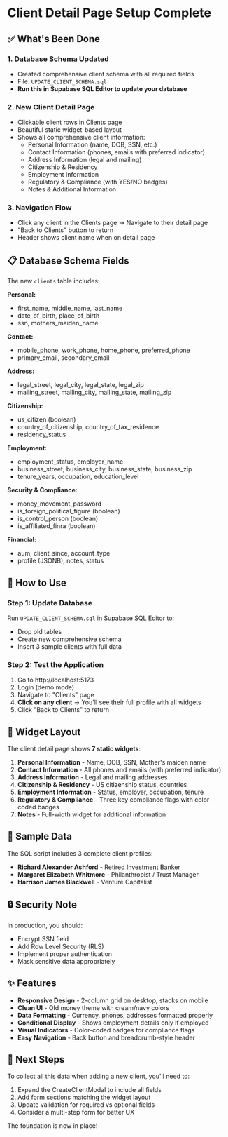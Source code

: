 # Client Detail Page Setup Complete

## ✅ What's Been Done

### 1. **Database Schema Updated**
- Created comprehensive client schema with all required fields
- File: `UPDATE_CLIENT_SCHEMA.sql`
- **Run this in Supabase SQL Editor to update your database**

### 2. **New Client Detail Page**
- Clickable client rows in Clients page
- Beautiful static widget-based layout
- Shows all comprehensive client information:
  - Personal Information (name, DOB, SSN, etc.)
  - Contact Information (phones, emails with preferred indicator)
  - Address Information (legal and mailing)
  - Citizenship & Residency
  - Employment Information
  - Regulatory & Compliance (with YES/NO badges)
  - Notes & Additional Information

### 3. **Navigation Flow**
- Click any client in the Clients page → Navigate to their detail page
- "Back to Clients" button to return
- Header shows client name when on detail page

## 📋 Database Schema Fields

The new `clients` table includes:

**Personal:**
- first_name, middle_name, last_name
- date_of_birth, place_of_birth
- ssn, mothers_maiden_name

**Contact:**
- mobile_phone, work_phone, home_phone, preferred_phone
- primary_email, secondary_email

**Address:**
- legal_street, legal_city, legal_state, legal_zip
- mailing_street, mailing_city, mailing_state, mailing_zip

**Citizenship:**
- us_citizen (boolean)
- country_of_citizenship, country_of_tax_residence
- residency_status

**Employment:**
- employment_status, employer_name
- business_street, business_city, business_state, business_zip
- tenure_years, occupation, education_level

**Security & Compliance:**
- money_movement_password
- is_foreign_political_figure (boolean)
- is_control_person (boolean)
- is_affiliated_finra (boolean)

**Financial:**
- aum, client_since, account_type
- profile (JSONB), notes, status

## 🚀 How to Use

### Step 1: Update Database
Run `UPDATE_CLIENT_SCHEMA.sql` in Supabase SQL Editor to:
- Drop old tables
- Create new comprehensive schema
- Insert 3 sample clients with full data

### Step 2: Test the Application
1. Go to http://localhost:5173
2. Login (demo mode)
3. Navigate to "Clients" page
4. **Click on any client** → You'll see their full profile with all widgets
5. Click "Back to Clients" to return

## 🎨 Widget Layout

The client detail page shows **7 static widgets**:

1. **Personal Information** - Name, DOB, SSN, Mother's maiden name
2. **Contact Information** - All phones and emails (with preferred indicator)
3. **Address Information** - Legal and mailing addresses
4. **Citizenship & Residency** - US citizenship status, countries
5. **Employment Information** - Status, employer, occupation, tenure
6. **Regulatory & Compliance** - Three key compliance flags with color-coded badges
7. **Notes** - Full-width widget for additional information

## 📝 Sample Data

The SQL script includes 3 complete client profiles:
- **Richard Alexander Ashford** - Retired Investment Banker
- **Margaret Elizabeth Whitmore** - Philanthropist / Trust Manager
- **Harrison James Blackwell** - Venture Capitalist

## 🔒 Security Note

In production, you should:
- Encrypt SSN field
- Add Row Level Security (RLS)
- Implement proper authentication
- Mask sensitive data appropriately

## ✨ Features

- **Responsive Design** - 2-column grid on desktop, stacks on mobile
- **Clean UI** - Old money theme with cream/navy colors
- **Data Formatting** - Currency, phones, addresses formatted properly
- **Conditional Display** - Shows employment details only if employed
- **Visual Indicators** - Color-coded badges for compliance flags
- **Easy Navigation** - Back button and breadcrumb-style header

## 🎯 Next Steps

To collect all this data when adding a new client, you'll need to:
1. Expand the CreateClientModal to include all fields
2. Add form sections matching the widget layout
3. Update validation for required vs optional fields
4. Consider a multi-step form for better UX

The foundation is now in place!
